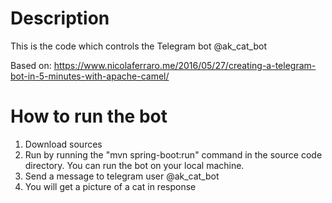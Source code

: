 
# Description 

This is the code which controls the Telegram bot 
@ak_cat_bot

Based on: https://www.nicolaferraro.me/2016/05/27/creating-a-telegram-bot-in-5-minutes-with-apache-camel/

# How to run the bot 

1) Download sources
2) Run by running the "mvn spring-boot:run" command in the source
code directory. You can run the bot on your local machine.
3) Send a message to telegram user @ak_cat_bot
4) You will get a picture of a cat in response
